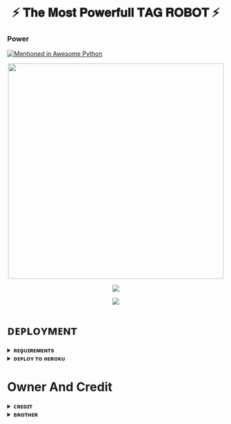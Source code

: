 <h1 align = "center"> ⚡️ 𝐓𝐡𝐞 𝐌𝐨𝐬𝐭 𝐏𝐨𝐰𝐞𝐫𝐟𝐮𝐥𝐥 𝐓𝐀𝐆 𝐑𝐎𝐁𝐎𝐓 ⚡️ </h1>

### Power

[![Mentioned in Awesome Python](https://awesome.re/mentioned-badge.svg)](https://github.com/Legend-Mukund/TAG-BOT)

<p align = "center"><a herf = "https://t.me/ALIEN_X_SUPPORT" alt = "ALIEN"><img src = "https://telegra.ph/file/485bb1d24ac022c0f8845.jpg" width = "500"></a></p>

<p align = "center">
<a href = "https://python.org">
<img src = "https://forthebadge.com/images/badges/made-with-python.svg">
</p>
</a>

<p align = "center">
<a href = "https://github.com/Legend-Mukund/TAG-BOT">
<img src = "https://forthebadge.com/images/badges/open-source.svg">
</p>
</a>


# ᴅᴇᴘʟᴏʏᴍᴇɴᴛ


<details>
<summary><b>ʀᴇǫᴜɪʀᴇᴍᴇɴᴛs</b></summary>
<br>
    
- [ᴛᴇʟᴇɢʀᴀᴍ ᴀᴘɪ ᴋᴇʏ](https://my.telegram.org/auth)
- [ᴛᴇʟᴇɢʀᴀᴍ ʙᴏᴛ ᴛᴏᴋᴇɴ](https://t.me/botfather)
- [ᴛᴇʟᴇɢʀᴀᴍ ᴀᴘɪ ʜᴀꜱʜ](https://my.telegram.org/auth)
    
</details>

<details>
<summary><b>ᴅᴇᴘʟᴏʏ ᴛᴏ ʜᴇʀᴏᴋᴜ</b></summary>
<br>

> ᴛʜᴇʀᴇ ᴀʀᴇ ᴛʜʀᴇᴇ ᴠᴀʀꜱ ᴀɴᴅ ᴀʟʟ ᴀʀᴇ ᴄᴏᴍᴘᴜʟꜱᴏʀʏ

    
<h4> ᴄʟɪᴄᴋ ᴛʜᴇ ʙᴜᴛᴛᴏɴ ʙᴇʟᴏᴡ ᴛᴏ ᴅᴇᴘʟᴏʏ ᴛᴀɢ ᴀʟʟ ʙᴏᴛ ᴏɴ ʜᴇʀᴏᴋᴜ</h4>    
<p><a href="https://dashboard.heroku.com/new?template=https://github.com/Legend-Mukund/TAG-BOT"><img src="https://img.shields.io/badge/Deploy%20To%20Heroku-red?style=for-the-badge&logo=heroku" width="200"/></a></p>
    
<h4> ᴄʟɪᴄᴋ ᴛʜᴇ ʙᴜᴛᴛᴏɴ ʙᴇʟᴏᴡ ᴛᴏ ᴅᴇᴘʟᴏʏ ᴛᴀɢ ᴀʟʟ ʙᴏᴛ ᴏɴ Railways</h4> 
<p><a href="https://railway.app/new/template?template=https://github.com/Legend-Mukund/TAG-BOT""><img src="https://railway.app/button.svg" width="200"/></a></p>
    
</details>
  

# Owner And Credit


<details>
<summary><b>ᴄʀᴇᴅɪᴛ</b></summary>
<br>

## sᴘᴇᴄɪᴀʟ ᴄʀᴇᴅɪᴛ

- [❥ⲘⴑⲔⴑⲚⲆ⏤➖⃟🥀𓆩𝗫.⃝⃡𝐈‌‌ﮩ٨ـﮩﮩ٨ـ](https://t.me/LEGEND_MUKUND)


</details>

<details>
<summary><b>ʙʀᴏᴛʜᴇʀ</b></summary>
<br>

- [ᴀsᴀᴅ ᴀʟɪ](https://t.me/Dr_Asad_Ali)
- [ꜱᴡᴀʏᴀᴍ](https://t.me/msdian4ver)

